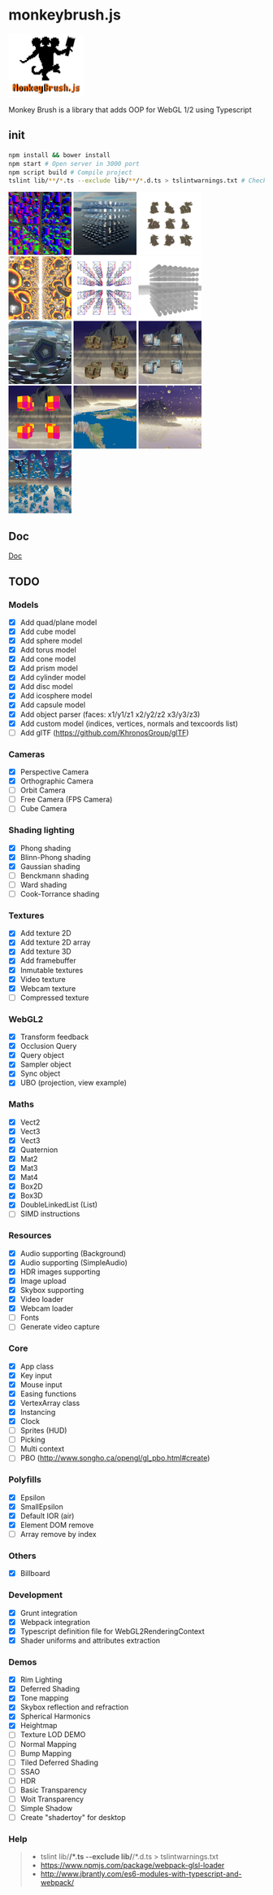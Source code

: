 # monkeybrush.js
![Logo](_images/logo.png)

Monkey Brush is a library that adds OOP for WebGL 1/2 using Typescript

## init
```bash
npm install && bower install
npm start # Open server in 3000 port
npm script build # Compile project
tslint lib/**/*.ts --exclude lib/**/*.d.ts > tslintwarnings.txt # Check TSlint rules
```
<div style="width: 100%">
    <img src="_images/descarga.png"      width="24.61%" />
    <img src="_images/descarga (1).png"  width="24.61%" />
    <img src="_images/descarga (2).png"  width="24.61%" />
    <img src="_images/descarga (3).png"  width="24.61%" />
    <img src="_images/descarga (4).png"  width="24.61%" />
    <img src="_images/descarga (5).png"  width="24.61%" />
    <img src="_images/descarga (6).png"  width="24.61%" />
    <img src="_images/descarga (7).png"  width="24.61%" />
    <img src="_images/descarga (8).png"  width="24.61%" />
    <img src="_images/descarga (9).png"  width="24.61%" />
    <img src="_images/descarga (10).png" width="24.61%" />
    <img src="_images/descarga (11).png" width="24.61%" />
    <img src="_images/descarga (12).png" width="24.61%" />
</div>

## Doc
<a href="./tutorials.md">Doc</a>

## TODO

### Models
- [x] Add quad/plane model
- [x] Add cube model
- [x] Add sphere model
- [x] Add torus model
- [x] Add cone model
- [x] Add prism model
- [x] Add cylinder model
- [x] Add disc model
- [x] Add icosphere model
- [x] Add capsule model
- [x] Add object parser (faces: x1/y1/z1 x2/y2/z2 x3/y3/z3)
- [x] Add custom model (indices, vertices, normals and texcoords list)
- [ ] Add glTF (https://github.com/KhronosGroup/glTF)

### Cameras
- [x] Perspective Camera
- [x] Orthographic Camera
- [ ] Orbit Camera
- [ ] Free Camera (FPS Camera)
- [ ] Cube Camera

### Shading lighting
- [x] Phong shading
- [x] Blinn-Phong shading
- [x] Gaussian shading
- [ ] Benckmann shading
- [ ] Ward shading
- [ ] Cook-Torrance shading

### Textures
- [x] Add texture 2D
- [x] Add texture 2D array
- [x] Add texture 3D
- [x] Add framebuffer
- [x] Inmutable textures
- [x] Video texture
- [x] Webcam texture
- [ ] Compressed texture

### WebGL2
- [x] Transform feedback
- [x] Occlusion Query
- [x] Query object
- [x] Sampler object
- [x] Sync object
- [x] UBO (projection, view example)

### Maths
- [x] Vect2
- [x] Vect3
- [x] Vect3
- [x] Quaternion
- [x] Mat2
- [x] Mat3
- [x] Mat4
- [x] Box2D
- [x] Box3D
- [x] DoubleLinkedList (List)
- [ ] SIMD instructions

### Resources
- [x] Audio supporting (Background)
- [x] Audio supporting (SimpleAudio)
- [x] HDR images supporting
- [x] Image upload
- [x] Skybox supporting
- [x] Video loader
- [x] Webcam loader
- [ ] Fonts
- [ ] Generate video capture

### Core
- [x] App class
- [x] Key input
- [x] Mouse input
- [x] Easing functions
- [x] VertexArray class
- [x] Instancing
- [x] Clock
- [ ] Sprites (HUD)
- [ ] Picking
- [ ] Multi context
- [ ] PBO (http://www.songho.ca/opengl/gl_pbo.html#create)

### Polyfills
- [x] Epsilon
- [x] SmallEpsilon
- [x] Default IOR (air)
- [x] Element DOM remove
- [ ] Array remove by index

### Others
- [x] Billboard

### Development
- [x] Grunt integration
- [x] Webpack integration
- [x] Typescript definition file for WebGL2RenderingContext
- [x] Shader uniforms and attributes extraction

### Demos
- [x] Rim Lighting
- [x] Deferred Shading
- [x] Tone mapping
- [x] Skybox reflection and refraction
- [x] Spherical Harmonics
- [x] Heightmap
- [ ] Texture LOD DEMO
- [ ] Normal Mapping
- [ ] Bump Mapping
- [ ] Tiled Deferred Shading
- [ ] SSAO
- [ ] HDR
- [ ] Basic Transparency
- [ ] Woit Transparency
- [ ] Simple Shadow
- [ ] Create "shadertoy" for desktop

### Help
> - tslint lib/**/*.ts --exclude lib/**/*.d.ts > tslintwarnings.txt
> - https://www.npmjs.com/package/webpack-glsl-loader
> - http://www.jbrantly.com/es6-modules-with-typescript-and-webpack/
